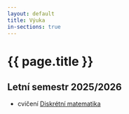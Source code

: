 ```yaml
---
layout: default
title: Výuka
in-sections: true
---
```


# {{ page.title }}

## Letní semestr 2025/2026

- cvičení [Diskrétní matematika](/teaching/2526/dm.html)

